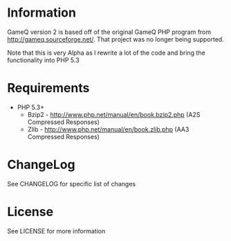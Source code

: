 Information
===========
GameQ version 2 is based off of the original GameQ PHP program from http://gameq.sourceforge.net/.  That project was no longer being supported.

Note that this is very Alpha as I rewrite a lot of the code and bring the functionality into PHP 5.3

Requirements
============
* PHP 5.3+
	* Bzip2 - http://www.php.net/manual/en/book.bzip2.php (A2S Compressed Responses)
	* Zlib - http://www.php.net/manual/en/book.zlib.php (AA3 Compressed Responses)

ChangeLog
=========
See CHANGELOG for specific list of changes

License
=======
See LICENSE for more information
